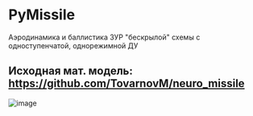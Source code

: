 # PyMissile

Аэродинамика и баллистика ЗУР "бескрылой"  схемы с одноступенчатой, однорежимной ДУ

Исходная мат. модель: https://github.com/TovarnovM/neuro_missile
----------------------------------------------------------------
![image](https://user-images.githubusercontent.com/70746078/117541848-86159180-b01e-11eb-8d95-b1e8c5557efc.png)
